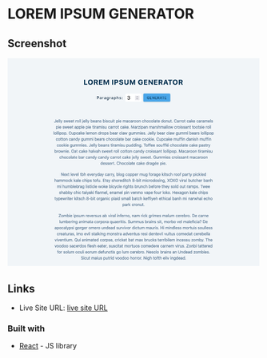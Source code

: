 # LOREM IPSUM GENERATOR

## Screenshot

![screenshot](./public/screenshot.png)

## Links

- Live Site URL: [live site URL](https://ushisha.github.io/lorem-generator/)

### Built with

- [React](https://reactjs.org/) - JS library

